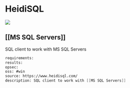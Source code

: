 # HeidiSQL

![](/Images/Pasted%20image%2020220321162707.png)

## [[MS SQL Servers]]
SQL client to work with MS SQL Servers

```meta
requirements: 
results: 
opsec: 
oss: #win 
source: https://www.heidisql.com/
description: SQL client to work with [[MS SQL Servers]]
```